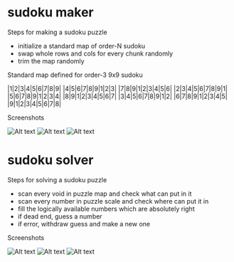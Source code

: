 # sudoku maker

Steps for making a sudoku puzzle
- initialize a standard map of order-N sudoku
- swap whole rows and cols for every chunk randomly
- trim the map randomly

Standard map defined for order-3 9x9 sudoku

|1|2|3|4|5|6|7|8|9|
|4|5|6|7|8|9|1|2|3|
|7|8|9|1|2|3|4|5|6|
|2|3|4|5|6|7|8|9|1|
|5|6|7|8|9|1|2|3|4|
|8|9|1|2|3|4|5|6|7|
|3|4|5|6|7|8|9|1|2|
|6|7|8|9|1|2|3|4|5|
|9|1|2|3|4|5|6|7|8|

Screenshots

![Alt text](./doc/make_3.png)
![Alt text](./doc/make_4.png)
![Alt text](./doc/make_5.png)

# sudoku solver

Steps for solving a sudoku puzzle
- scan every void in puzzle map and check what can put in it
- scan every number in puzzle scale and check where can put it in
- fill the logically available numbers which are absolutely right
- if dead end, guess a number
- if error, withdraw guess and make a new one

Screenshots

![Alt text](./doc/solve_scan.png)
![Alt text](./doc/solve_guess.png)
![Alt text](./doc/solve_history.png)

